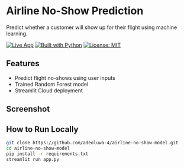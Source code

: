 #  Airline No-Show Prediction

Predict whether a customer will show up for their flight using machine learning.

[![Live App](https://img.shields.io/badge/Live%20App-Streamlit-success?logo=streamlit)](https://YOUR-APP-LINK.streamlit.app)
[![Built with Python](https://img.shields.io/badge/Built%20with-Python-blue?logo=python)](https://www.python.org/)
[![License: MIT](https://img.shields.io/badge/License-MIT-yellow.svg)](https://opensource.org/licenses/MIT)

## Features

- Predict flight no-shows using user inputs
- Trained Random Forest model
- Streamlit Cloud deployment

 ## Screenshot



##  How to Run Locally

```bash
git clone https://github.com/adeoluwa-4/airline-no-show-model.git
cd airline-no-show-model
pip install -r requirements.txt
streamlit run app.py
